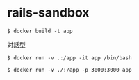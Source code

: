 # rails-sandbox


```
$ docker build -t app
```

対話型
```
$ docker run -v .:/app -it app /bin/bash
```

```
$ docker run -v ./:/app -p 3000:3000 app
```